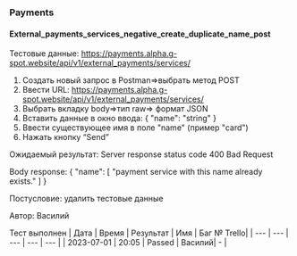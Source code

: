 ### Payments
#### External_payments_services_negative_create_duplicate_name_post

Тестовые данные: https://payments.alpha.g-spot.website/api/v1/external_payments/services/


1. Создать новый запрос в Postman=>выбрать метод POST 
2. Ввести URL: https://payments.alpha.g-spot.website/api/v1/external_payments/services/
3. Выбрать вкладку body=>тип raw=> формат JSON
4. Вставить данные в окно ввода:
{
  "name": "string"
}
5. Ввести существующее имя в поле "name" (пример "card")
6. Нажать кнопку “Send”


Ожидаемый результат: Server response status code 400 Bad Request 

Body response:
{
    "name": [
        "payment service with this name already exists."
    ]
}

Постусловие: удалить тестовые данные

Автор: Василий

Тест выполнен
|     Дата   | Время | Результат |   Имя  | Баг № Trello|
|     ---    |  ---  |    ---    |   ---  |      ---    |
| 2023-07-01 | 20:05 |   Passed  | Василий|       -     | 